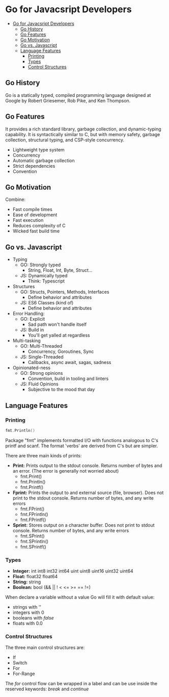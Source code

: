 # Go for Javacsript Developers

- [Go for Javacsript Developers](#go-for-javacsript-developers)
  - [Go History](#go-history)
  - [Go Features](#go-features)
  - [Go Motivation](#go-motivation)
  - [Go vs. Javascript](#go-vs-javascript)
  - [Language Features](#language-features)
    - [Printing](#printing)
    - [Types](#types)
    - [Control Structures](#control-structures)

## Go History

Go is a statically typed, compiled programming language designed at Google by Robert Griesemer, Rob Pike, and Ken Thompson.

## Go Features

It provides a rich standard library, garbage collection, and dynamic-typing capability. It is syntactically similar to C, but with memory safety, garbage collection, structural typing, and CSP-style concurrency.

- Lightweight type system
- Concurrency
- Automatic garbage collection
- Strict dependencies
- Convention

## Go Motivation

Combine:

- Fast compile times
- Ease of development
- Fast execution
- Reduces complexity of C
- Wicked fast build time

## Go vs. Javascript

- Typing
  - GO: Strongly typed
    - String, Float, Int, Byte, Struct...
  - JS: Dynamically typed
    - Think: Typescript
- Structures
  - GO: Structs, Pointers, Methods, Interfaces
    - Define behavior and attributes
  - JS: ES6 Classes (kind of)
    - Define behavior and attributes
- Error Handling:
  - GO: Explicit
    - Sad path won't handle itself
  - JS: Build in
    - You'll get yalled at regardless
- Multi-tasking
  - GO: Multi-Threaded
    - Concurrency, Goroutines, Sync
  - JS: Single-Threaded
    - Callbacks, async await, sagas, sadness
- Opinionated-ness
  - GO: Strong opinions
    - Convention, build in tooling and linters
  - JS: Fluid Opinions
    - Subjective to the mood that day

## Language Features

### Printing

```go
fmt.Println()
```

Package "fmt" implements formatted I/O with functions analogous to C's printf and scanf. The format 'verbs' are derived from C's but are simpler.

There are three main kinds of prints:

- **Print:** Prints output to the stdout console. Returns number of bytes and an error. (The error is generally not worried about)
  - fmt.Print()
  - fmt.Println()
  - fmt.Printf()
- **Fprint:** Prints the output to and external source (file, browser). Does not print to the stdout console. Returns number of bytes, and any write errors
  - fmt.FPrint()
  - fmt.FPrintln()
  - fmt.FPrintf()
- **Sprint:** Stores output on a character buffer. Does not print to stdout console. Returns number of bytes, and any write errors
  - fmt.SPrint()
  - fmt.SPrintln()
  - fmt.SPrintf()

### Types

- **Integer:** int int8 int32 int64 uint uint8 uint16 uint32 uint64
- **Float:** float32 float64
- **String:** string
- **Boolean:** bool (&& || ! < <= >= == !=)

When declare a variable without a value Go will fill it with default value:

- strings with ''
- integers with 0
- booleans with *false*
- floats with 0.0

### Control Structures

The three main control structures are:

- If
- Switch
- For
- For-Range

The *for* control flow can be wrapped in a label and can be use inside the reserved keywords: *break* and *continue*
